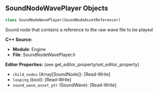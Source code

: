 ## SoundNodeWavePlayer Objects

```python
class SoundNodeWavePlayer(SoundNodeAssetReferencer)
```

Sound node that contains a reference to the raw wave file to be played

**C++ Source:**

- **Module**: Engine
- **File**: SoundNodeWavePlayer.h

**Editor Properties:** (see get_editor_property/set_editor_property)

- ``child_nodes`` (Array[SoundNode]):  [Read-Write]
- ``looping`` (bool):  [Read-Write]
- ``sound_wave_asset_ptr`` (SoundWave):  [Read-Write]

<a id="unreal.SoundSourceBus"></a>